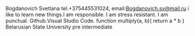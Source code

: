Bogdanovich Svetlana
tel.+375445531024, email:Bogdanovich.sv@mail.ru
i like to learn new things.I am responsible. I am stress resistant. I am punctual.
Github.Visual Studio Code.
function multiply(a, b){
 return a * b
}
Belarusian State University
pre intermediate
